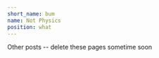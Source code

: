 ```yaml
---
short_name: bum
name: Not Physics
position: what
---
```

Other posts -- delete these pages sometime soon
